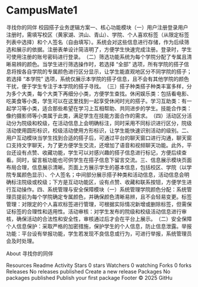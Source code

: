 # CampusMate1
寻找你的同伴 校园搭子业务逻辑方案​一、核心功能模块​（一）用户注册登录​用户注册时，需填写校区（黄家湖、洪山、青山）、学院、个人喜欢标签（从限定标签列表中选择）和个人签名（自由填写）。系统会对这些信息进行存储，作为后续筛选和展示的依据。注册表单设计简洁明了，方便学生快速完成注册。登录时，学生可使用注册的账号密码进行登录。​（二）筛选功能​系统为每个学院分配了专属且清晰易辨的颜色。当学生进行筛选操作时，若选择 “全部” 选项，所有学院的搭子信息将按各自学院的专属颜色进行区分显示，让学生能直观地区分不同学院的搭子；若选择 “本学院” 选项，系统仅展示本学院的搭子信息，且不会有其他学院的颜色干扰，便于学生专注于本学院的搭子寻找。​（三）搭子种类​搭子种类丰富多样，分为多个大类，每个大类下再细分小类，方便学生查找。​休闲娱乐类：包括看电影、吃美食等小类，学生可以在这里找到一起享受休闲时光的搭子。​学习互助类：有一起学习等小类，适合那些希望在学习上互相帮助、共同进步的学生。​技能合作类：像约摄影师等小类属于此类，满足学生在技能方面合作的需求。​（四）活动区分​活动分为院级和校级，在活动信息上会明确标注，同时采用不同标识进行区分，院级活动使用圆形标识，校级活动使用方形标识，让学生能快速识别活动的级别。​二、用户互动模块​当学生找到合适的搭子后，可通过平台的聊天窗口进行沟通，聊天窗口支持文字聊天，为了更方便学生交流，还增加了语音和视频聊天功能。此外，平台还设有点赞、收藏功能，学生可以对感兴趣的搭子信息进行标记，方便后续查看。同时，留言板功能也可供学生在搭子信息下留言交流。​三、信息展示模块​页面布局合理，信息展示清晰。页面上方展示学生的基本信息，包括校区、学院（以学院专属颜色显示）、个人签名；中间部分展示搭子种类和活动信息，活动信息会明确标注院级或校级；下方是互动功能区，设有点赞、收藏和联系按钮，方便学生进行互动操作。​四、系统管理与安全保障模块​（一）系统管理​学院颜色分配：系统管理员提前为每个学院确定专属颜色，并确保颜色清晰易辨，且不会轻易变更。​标签管理：对限定的个人喜欢标签进行管理，可根据实际情况新增或删除标签，但需保证标签的合理性和适用性。​活动审核：对学生发布的院级和校级活动信息进行审核，确保活动的合法性和安全性，审核通过后才会在平台上展示。​（二）安全保障​个人信息保护：采取严格的加密措施，保护学生的个人信息，防止信息泄露。​举报功能：平台设有举报功能，学生若发现不良信息或行为，可进行举报，系统管理员会及时处理。​

About
寻找你的同伴

Resources
 Readme
 Activity
Stars
 0 stars
Watchers
 0 watching
Forks
 0 forks
Releases
No releases published
Create a new release
Packages
No packages published
Publish your first package
Footer
© 2025 GitHu

